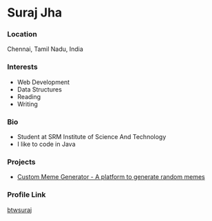 # Suraj Jha

### Location

Chennai, Tamil Nadu, India

### Interests

- Web Development
- Data Structures
- Reading
- Writing

### Bio

- Student at SRM Institute of Science And Technology
- I like to code in Java

### Projects

- [Custom Meme Generator - A platform to generate random memes](https://github.com/btwsuraj/custom-meme-generator)

### Profile Link

[btwsuraj](https://github.com/btwsuraj)
